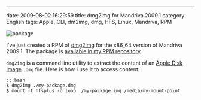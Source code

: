 ---
date: 2009-08-02 16:29:59
title: dmg2img for Mandriva 2009.1
category: English
tags: Apple, CLI, dm2img, dmg, HFS, Linux, Mandriva, RPM

![package](/uploads/2009/package.png)

I've just created a RPM of [dmg2img](http://vu1tur.eu.org/tools/) for the x86_64 version of Mandriva 2009.1. The package is [available in my RPM repository](http://github.com/kdeldycke/mandriva-specs).

`dmg2img` is a command line utility to extract the content of an [Apple Disk Image](http://en.wikipedia.org/wiki/Apple_Disk_Image) `.dmg` file. Here is how I use it to access content:

    :::bash
    $ dmg2img ./my-package.dmg
    $ mount -t hfsplus -o loop ./my-package.img /media/my-mount-point

